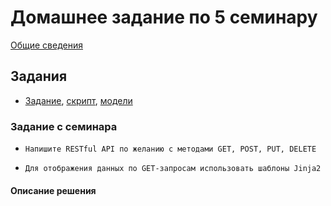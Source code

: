 # Домашнее задание по 5 семинару

[Общие сведения](../)

## Задания

- [Задание](#задание-с-семинара), [скрипт](./task.py), [модели](./pydantic_models.py)

### Задание с семинара

- `Напишите RESTful API по желанию с методами GET, POST, PUT, DELETE`

- `Для отображения данных по GET-запросам использовать шаблоны Jinja2`

#### Описание решения
